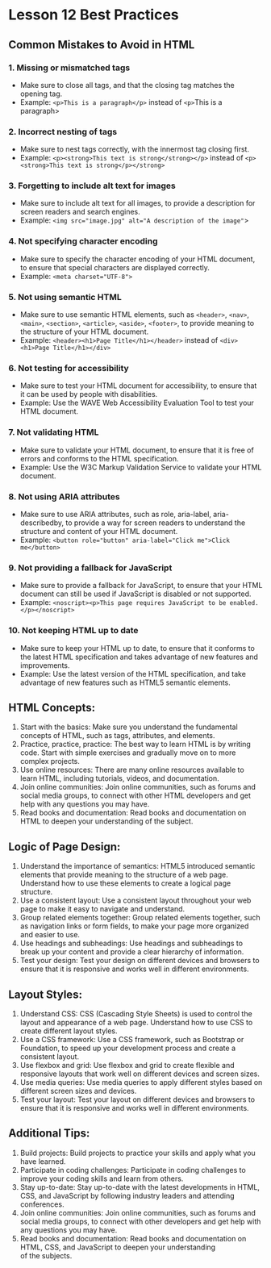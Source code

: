 # Lesson 12 Best Practices

## Common Mistakes to Avoid in HTML
### 1. Missing or mismatched tags
- Make sure to close all tags, and that the closing tag matches the opening tag.
- Example: ```<p>This is a paragraph</p>``` instead of ```<p>```This is a paragraph>

### 2. Incorrect nesting of tags
- Make sure to nest tags correctly, with the innermost tag closing first.
- Example: ```<p><strong>This text is strong</strong></p>``` instead of ```<p><strong>This text is strong</p></strong>```

### 3. Forgetting to include alt text for images
- Make sure to include alt text for all images, to provide a description for screen readers and search engines.
- Example: ```<img src="image.jpg" alt="A description of the image"```>

### 4. Not specifying character encoding
- Make sure to specify the character encoding of your HTML document, to ensure that special characters are displayed correctly.
- Example: ```<meta charset="UTF-8">```

### 5. Not using semantic HTML
- Make sure to use semantic HTML elements, such as ```<header>```, ```<nav>```, ```<main>```, ```<section>```, ```<article>```, ```<aside>```, ```<footer>```, to provide meaning to the structure of your HTML document.
- Example: ```<header><h1>Page Title</h1></header>``` instead of ```<div><h1>Page Title</h1></div>```

### 6. Not testing for accessibility
- Make sure to test your HTML document for accessibility, to ensure that it can be used by people with disabilities.
- Example: Use the WAVE Web Accessibility Evaluation Tool to test your HTML document.

### 7. Not validating HTML
- Make sure to validate your HTML document, to ensure that it is free of errors and conforms to the HTML specification.
- Example: Use the W3C Markup Validation Service to validate your HTML document.

### 8. Not using ARIA attributes
- Make sure to use ARIA attributes, such as role, aria-label, aria-describedby, to provide a way for screen readers to understand the structure and content of your HTML document.
- Example: ```<button role="button" aria-label="Click me">Click me</button>```

### 9. Not providing a fallback for JavaScript
- Make sure to provide a fallback for JavaScript, to ensure that your HTML document can still be used if JavaScript is disabled or not supported.
- Example: ```<noscript><p>This page requires JavaScript to be enabled.</p></noscript>```

### 10. Not keeping HTML up to date
- Make sure to keep your HTML up to date, to ensure that it conforms to the latest HTML specification and takes advantage of new features and improvements.
- Example: Use the latest version of the HTML specification, and take advantage of new features such as HTML5 semantic elements.

## HTML Concepts:
1. Start with the basics: Make sure you understand the fundamental concepts of HTML, such as tags, attributes, and elements.
2. Practice, practice, practice: The best way to learn HTML is by writing code. Start with simple exercises and gradually move on to more complex projects.
3. Use online resources: There are many online resources available to learn HTML, including tutorials, videos, and documentation.
4. Join online communities: Join online communities, such as forums and social media groups, to connect with other HTML developers and get help with any questions you may have.
5. Read books and documentation: Read books and documentation on HTML to deepen your understanding of the subject.

## Logic of Page Design:
1. Understand the importance of semantics: HTML5 introduced semantic elements that provide meaning to the structure of a web page. Understand how to use these elements to create a logical page structure.
2. Use a consistent layout: Use a consistent layout throughout your web page to make it easy to navigate and understand.
3. Group related elements together: Group related elements together, such as navigation links or form fields, to make your page more organized and easier to use.
4. Use headings and subheadings: Use headings and subheadings to break up your content and provide a clear hierarchy of information.
5. Test your design: Test your design on different devices and browsers to ensure that it is responsive and works well in different environments.

## Layout Styles:
1. Understand CSS: CSS (Cascading Style Sheets) is used to control the layout and appearance of a web page. Understand how to use CSS to create different layout styles.
2. Use a CSS framework: Use a CSS framework, such as Bootstrap or Foundation, to speed up your development process and create a consistent layout.
3. Use flexbox and grid: Use flexbox and grid to create flexible and responsive layouts that work well on different devices and screen sizes.
4. Use media queries: Use media queries to apply different styles based on different screen sizes and devices.
5. Test your layout: Test your layout on different devices and browsers to ensure that it is responsive and works well in different environments.

## Additional Tips:
1. Build projects: Build projects to practice your skills and apply what you have learned.
2. Participate in coding challenges: Participate in coding challenges to improve your coding skills and learn from others.
3. Stay up-to-date: Stay up-to-date with the latest developments in HTML, CSS, and JavaScript by following industry leaders and attending conferences.
4. Join online communities: Join online communities, such as forums and social media groups, to connect with other developers and get help with any questions you may have.
5. Read books and documentation: Read books and documentation on HTML, CSS, and JavaScript to deepen your understanding of the subjects.
